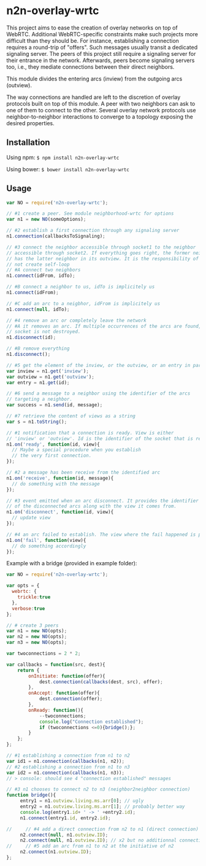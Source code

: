 # n2n-overlay-wrtc

This project aims to ease the creation of overlay networks on top of
WebRTC. Additional WebRTC-specific constraints make such projects more difficult
than they should be. For instance, establishing a connection requires a
round-trip of "offers". Such messages usually transit a dedicated signaling
server. The peers of this project still require a signaling server for their
entrance in the network. Afterwards, peers become signaling servers too, i.e.,
they mediate connections between their direct neighbors.

This module divides the entering arcs (inview) from the outgoing arcs (outview).

The way connections are handled are left to the discretion of overlay protocols
built on top of this module. A peer with two neighbors can ask to one of them to
connect to the other. Several overlay network protocols use neighbor-to-neighbor
interactions to converge to a topology exposing the desired properties.

## Installation

Using npm: ```$ npm install n2n-overlay-wrtc```

Using bower: ```$ bower install n2n-overlay-wrtc```

## Usage

```js
var NO = require('n2n-overlay-wrtc');

// #1 create a peer. See module neighborhood-wrtc for options
var n1 = new NO(someOptions);

// #2 establish a first connection through any signaling server
n1.connection(callbacksToSignaling);

// #3 connect the neighbor accessible through socket1 to the neighbor
// accessible through socket2. If everything goes right, the former neighbor
// has the latter neighbor in its outview. It is the responsibility of n1 to
// not create self-loop
// #A connect two neighbors
n1.connect(idFrom, idTo);

// #B connect a neighbor to us, idTo is implicitely us
n1.connect(idFrom);

// #C add an arc to a neigbhor, idFrom is implicitely us
n1.connect(null, idTo);

// #4 remove an arc or completely leave the network
// #A it removes an arc. If multiple occurrences of the arcs are found, the
// socket is not destroyed.
n1.disconnect(id);

// #B remove everything
n1.disconnect();

// #5 get the element of the inview, or the outview, or an entry in particular
var inview = n1.get('inview');
var outview = n1.get('outview');
var entry = n1.get(id);

// #6 send a message to a neighbor using the identifier of the arcs
// targeting a neighbor.
var success = n1.send(id, message);

// #7 retrieve the content of views as a string
var s = n1.toString();
```

```js
// #1 notification that a connection is ready. View is either
// 'inview' or 'outview'. Id is the identifier of the socket that is ready.
n1.on('ready', function(id, view){
  // Maybe a special procedure when you establish
  // the very first connection.
});

// #2 a message has been receive from the identified arc
n1.on('receive', function(id, message){
  // do something with the message
});

// #3 event emitted when an arc disconnect. It provides the identifier
// of the disconnected arcs along with the view it comes from.
n1.on('disconnect', function(id, view){
  // update view
});

// #4 an arc failed to establish. The view where the fail happened is provided.
n1.on('fail', function(view){
  // do something accordingly
});
```


Example with a bridge (provided in example folder):
```js
var NO = require('n2n-overlay-wrtc');

var opts = {
  webrtc: {
    trickle:true
  },
  verbose:true
};

// # create 3 peers
var n1 = new NO(opts);
var n2 = new NO(opts);
var n3 = new NO(opts);

var twoconnections = 2 * 2;

var callbacks = function(src, dest){
    return {
        onInitiate: function(offer){
            dest.connection(callbacks(dest, src), offer);
        },
        onAccept: function(offer){
            dest.connection(offer);
        },
        onReady: function(){
            --twoconnections;
            console.log("Connection established");
            if (twoconnections <=0){bridge();};
        }
    };
};

// #1 establishing a connection from n1 to n2
var id1 = n1.connection(callbacks(n1, n2));
// #2 establishing a connection from n1 to n3
var id2 = n1.connection(callbacks(n1, n3));
// > console: should see 4 "connection established" messages

// #3 n1 chooses to connect n2 to n3 (neighbor2neighbor connection)
function bridge(){
     entry1 = n1.outview.living.ms.arr[0]; // ugly
     entry2 = n1.outview.living.ms.arr[1]; // probably better way
     console.log(entry1.id+ ' -> ' +entry2.id);
     n1.connect(entry1.id, entry2.id);

//     // #4 add a direct connection from n2 to n1 (direct connection)
     n2.connect(null, n1.outview.ID);
     n2.connect(null, n1.outview.ID); // x2 but no additionnal connection
//     // #5 add an arc from n1 to n2 at the initiative of n2
     n2.connect(n1.outview.ID);
};
```
